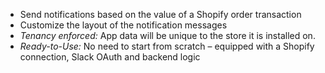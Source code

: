 - Send notifications based on the value of a Shopify order transaction
- Customize the layout of the notification messages
- _Tenancy enforced:_ App data will be unique to the store it is installed on.
- _Ready-to-Use:_ No need to start from scratch – equipped with a Shopify connection, Slack OAuth and backend logic
